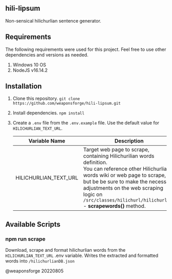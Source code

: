 ## hili-lipsum

Non-sensical hilichurlian sentence generator.

## Requirements

The following requirements were used for this project. Feel free to use other dependencies and versions as needed.


1. Windows 10 OS
2. NodeJS v16.14.2

## Installation

1. Clone this repository.
`git clone https://github.com/weaponsforge/hili-lipsum.git`

2. Install dependencies.
`npm install`

3. Create a `.env` file from the `.env.example` file. Use the default value for `HILICHURLIAN_TEXT_URL`.

   | Variable Name         | Description                                                                                                                                                                                                                                                                                       |
   | --------------------- | ------------------------------------------------------------------------------------------------------------------------------------------------------------------------------------------------------------------------------------------------------------------------------------------------- |
   | HILICHURLIAN_TEXT_URL | Target web page to scrape, containing Hilichurilian words definition. <br> You can reference other Hilichurlian words wiki or web page to scrape, but be be sure to make the necessary adjustments on the web scraping logic on `/src/classes/hilichurl/hilichurl.js` - **scrapewords()** method. |


## Available Scripts

### npm run scrape

Download, scrape and format hilichurlian words from the `HILICHURLIAN_TEXT_URL` .env variable.
Writes the extracted and formatted words into `/hilichurlianDB.json`


@weaponsforge
20220805
